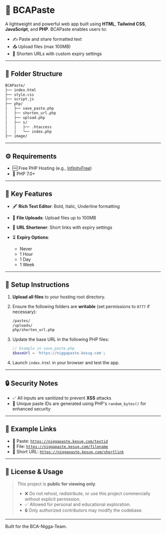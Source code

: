 # 📝 BCAPaste

A lightweight and powerful web app built using **HTML**, **Tailwind CSS**, **JavaScript**, and **PHP**. BCAPaste enables users to:

* ✍️ Paste and share formatted text
* 📤 Upload files (max 100MB)
* 🔗 Shorten URLs with custom expiry settings

---

## 📁 Folder Structure

```bash
BCAPaste/
├── index.html
├── style.css
├── script.js
├── php/
│   ├── save_paste.php
│   ├── shorten_url.php
│   ├── upload.php
│   ├── s/
│   │   ├── .htaccess
│   │   └── index.php
├── image/
```

---

## ⚙️ Requirements

* 🆓 Free PHP Hosting (e.g., [InfinityFree](https://www.infinityfree.net))
* 🐘 PHP 7.0+

---

## 🧩 Key Features

* 🖋️ **Rich Text Editor**: Bold, Italic, Underline formatting
* 📂 **File Uploads**: Upload files up to 100MB
* 🔗 **URL Shortener**: Short links with expiry settings
* ⏳ **Expiry Options**:

  * Never
  * 1 Hour
  * 1 Day
  * 1 Week

---

## 🚀 Setup Instructions

1. **Upload all files** to your hosting root directory.
2. Ensure the following folders are **writable** (set permissions to `0777` if necessary):

   ```bash
   /pastes/
   /uploads/
   php/shorten_url.php
   ```
3. Update the base URL in the following PHP files:

   ```php
   // Example in save_paste.php
   $baseUrl = 'https://niggapaste.kesug.com';
   ```
4. Launch `index.html` in your browser and test the app.

---

## 🔒 Security Notes

* ✅ All inputs are sanitized to prevent **XSS** attacks
* 🔐 Unique paste IDs are generated using PHP's `random_bytes()` for enhanced security

---

## 🔗 Example Links

* 📄 Paste: [`https://niggapaste.kesug.com/textid`](https://niggapaste.kesug.com/textid)
* 📁 File: [`https://niggapaste.kesug.com/filename`](https://niggapaste.kesug.com/filename)
* 🔗 Short URL: [`https://niggapaste.kesug.com/shortlink`](https://niggapaste.kesug.com/shortlink)

---

## 📜 License & Usage

> This project is **public for viewing only**.
>
> * ❌ Do not rehost, redistribute, or use this project commercially without explicit permission.
> * ✅ Allowed for personal and educational exploration.
> * 🔒 Only authorized contributors may modify the codebase.

---

Built  for the BCA-Nigga-Team.
